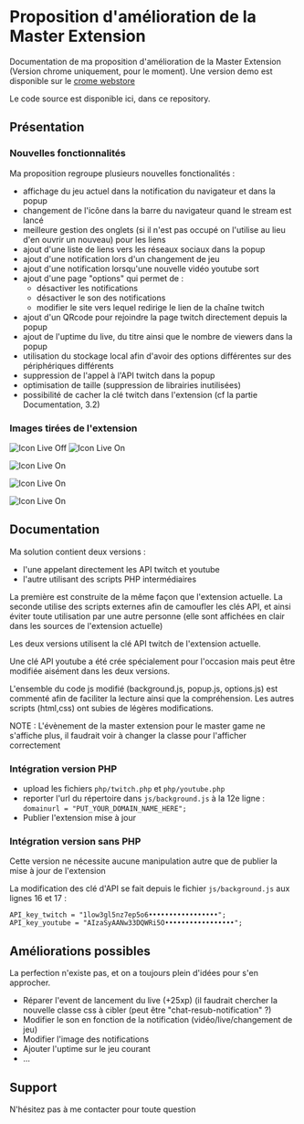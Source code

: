 # Proposition d'amélioration de la Master Extension

Documentation de ma proposition d'amélioration de la Master Extension (Version chrome uniquement, pour le moment). Une version demo est disponible sur le [crome webstore](https://chrome.google.com/webstore/detail/master-sans-cou/caklmgbmfcingplfkkdadejihhjocjpi/related?hl=fr)

Le code source est disponible ici, dans ce repository.

## Présentation

### Nouvelles fonctionnalités

Ma proposition regroupe plusieurs nouvelles fonctionalités :
  * affichage du jeu actuel dans la notification du navigateur et dans la popup 
  * changement de l'icône dans la barre du navigateur quand le stream est lancé 
  * meilleure gestion des onglets (si il n'est pas occupé on l'utilise au lieu d'en ouvrir un nouveau) pour les liens
  * ajout d'une liste de liens vers les réseaux sociaux dans la popup 
  * ajout d'une notification lors d'un changement de jeu
  * ajout d'une notification lorsqu'une nouvelle vidéo youtube sort
  * ajout d'une page "options" qui permet de :
    * désactiver les notifications 
    * désactiver le son des notifications 
    * modifier le site vers lequel redirige le lien de la chaîne twitch
  * ajout d'un QRcode pour rejoindre la page twitch directement depuis la popup 
  * ajout de l'uptime du live, du titre ainsi que le nombre de viewers dans la popup
  * utilisation du stockage local afin d'avoir des options différentes sur des périphériques différents
  * suppression de l'appel à l'API twitch dans la popup
  * optimisation de taille (suppression de librairies inutilisées)
  * possibilité de cacher la clé twitch dans l'extension (cf la partie Documentation, 3.2) 

### Images tirées de l'extension

![Icon Live Off](https://github.com/TenebrisLuxNoctis/Master-Extension-v3/blob/master/images/bariconoff.PNG)
![Icon Live On](https://github.com/TenebrisLuxNoctis/Master-Extension-v3/blob/master/images/bariconon.PNG)

![Icon Live On](https://github.com/TenebrisLuxNoctis/Master-Extension-v3/blob/master/images/notif.PNG)

![Icon Live On](https://github.com/TenebrisLuxNoctis/Master-Extension-v3/blob/master/images/showcase%20snakou.png)

![Icon Live On](https://github.com/TenebrisLuxNoctis/Master-Extension-v3/blob/master/images/options.png)

## Documentation

Ma solution contient deux versions :
  * l'une appelant directement les API twitch et youtube
  * l'autre utilisant des scripts PHP intermédiaires

La première est construite de la même façon que l'extension actuelle. La seconde utilise des scripts externes afin de camoufler les clés API, et ainsi éviter toute utilisation par une autre personne (elle sont affichées en clair dans les sources de l'extension actuelle)

Les deux versions utilisent la clé API twitch de l'extension actuelle.

Une clé API youtube a été crée spécialement pour l'occasion mais peut être modifiée aisément dans les deux versions.


L'ensemble du code js modifié (background.js, popup.js, options.js) est commenté afin de faciliter la lecture ainsi que la compréhension. Les autres scripts (html,css) ont subies de légères modifications.

NOTE : L'évènement de la master extension pour le master game ne s'affiche plus, il faudrait voir à changer la classe pour l'afficher correctement

### Intégration version PHP

  * upload les fichiers `php/twitch.php` et `php/youtube.php`
  * reporter l'url du répertoire dans `js/background.js` à la 12e ligne : `domainurl = "PUT_YOUR_DOMAIN_NAME_HERE";`
  * Publier l'extension mise à jour

### Intégration version sans PHP

Cette version ne nécessite aucune manipulation autre que de publier la mise à jour de l'extension



La modification des clé d'API se fait depuis le fichier `js/background.js`  aux lignes 16 et 17 :
```
API_key_twitch = "1low3gl5nz7ep5o6•••••••••••••••••";
API_key_youtube = "AIzaSyAANw33DQWRi5O•••••••••••••••••";
```

## Améliorations possibles

La perfection n'existe pas, et on a toujours plein d'idées pour s'en approcher.

  * Réparer l'event de lancement du live (+25xp) (il faudrait chercher la nouvelle classe css à cibler (peut être "chat-resub-notification" ?)
  * Modifier le son en fonction de la notification (vidéo/live/changement de jeu)
  * Modifier l'image des notifications
  * Ajouter l'uptime sur le jeu courant
  * ...

## Support

N'hésitez pas à me contacter pour toute question
